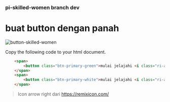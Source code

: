 ### pi-skilled-women branch dev

# buat button dengan panah
![button-skilled-women](https://github.com/Rohana-Kuddus/pi-skilled-women/assets/150806284/4b61139f-a2cc-4f74-ad0e-d7744f80a079)

Copy the following code to your html document.

```html
    <span>
        <button class="btn-primary-green">mulai jelajahi <i class="ri-arrow-right-line"></i></button>
    </span>
    <span>
        <button class="btn-primary-white">mulai jelajahi <i class="ri-arrow-right-line"></i></button>
    </span>
```

> Icon arrow right dari https://remixicon.com/
